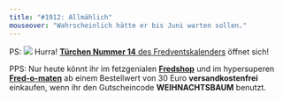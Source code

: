 ```yaml
---
title: "#1912: Allmählich"
mouseover: "Wahrscheinlich hätte er bis Juni warten sollen."
---
```


PS:
<a href="http://www.fonflatter.de/advent10"><img src="http://www.fonflatter.de/adv10/erfindungen_s.png"></a>
Hurra! <a href="http://www.fonflatter.de/advent10"><strong>Türchen Nummer 14</strong> des Fredventskalenders</a> öffnet sich!

PPS:
Nur heute könnt ihr im fetzgenialen <a href="http://fredshop.spreadshirt.net/"><strong>Fredshop</strong></a> und im hypersuperen <a href="http://fred-o-mat.spreadshirt.net/"><strong>Fred-o-maten</strong></a> ab einem Bestellwert von 30 Euro <strong>versandkostenfrei</strong> einkaufen, wenn ihr den Gutscheincode <strong>WEIHNACHTSBAUM</strong> benutzt.

